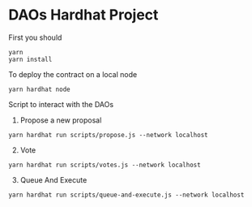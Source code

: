 # DAOs Hardhat Project

First you should
```
yarn 
yarn install
```

To deploy the contract on a local node
```
yarn hardhat node
```

Script to interact with the DAOs
1. Propose a new proposal
```
yarn hardhat run scripts/propose.js --network localhost
```
2. Vote
```
yarn hardhat run scripts/votes.js --network localhost
```
3. Queue And Execute
```
yarn hardhat run scripts/queue-and-execute.js --network localhost
```

